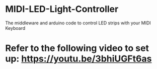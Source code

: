 # MIDI-LED-Light-Controller
The middleware and arduino code to control LED strips with your MIDI Keyboard

# Refer to the following video to set up: https://youtu.be/3bhiUGFt6as

